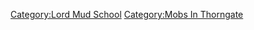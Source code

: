 [Category:Lord Mud School](Category:Lord_Mud_School "wikilink")
[Category:Mobs In Thorngate](Category:Mobs_In_Thorngate "wikilink")
